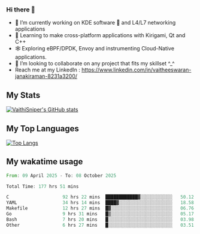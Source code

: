 ### Hi there 👋

- 🔭 I’m currently working on KDE software 💓 and L4/L7 networking applications 
- 📖 Learning to make cross-platform applications with Kirigami, Qt and C++
- 🕸️ Exploring eBPF/DPDK, Envoy and instrumenting Cloud-Native applications. 
- 👯 I’m looking to collaborate on any project that fits my skillset ^_^
- Reach me at my LinkedIn : https://www.linkedin.com/in/vaitheeswaran-janakiraman-8231a3200/

## My Stats
[![VaithiSniper's GitHub stats](https://github-readme-stats.vercel.app/api?username=VaithiSniper&hide=stars&theme=radical)](https://github.com/anuraghazra/github-readme-stats)

## My Top Languages

[![Top Langs](https://github-readme-stats.vercel.app/api/top-langs/?username=VaithiSniper&layout=compact)](https://github.com/anuraghazra/github-readme-stats)

## My wakatime usage

<!--START_SECTION:waka-->

```rust
From: 09 April 2025 - To: 08 October 2025

Total Time: 177 hrs 51 mins

C                    92 hrs 22 mins  ████████████▓░░░░░░░░░░░░   50.12 %
YAML                 34 hrs 14 mins  ████▓░░░░░░░░░░░░░░░░░░░░   18.58 %
Makefile             12 hrs 27 mins  █▓░░░░░░░░░░░░░░░░░░░░░░░   06.76 %
Go                   9 hrs 31 mins   █▒░░░░░░░░░░░░░░░░░░░░░░░   05.17 %
Bash                 7 hrs 20 mins   █░░░░░░░░░░░░░░░░░░░░░░░░   03.98 %
Other                6 hrs 27 mins   █░░░░░░░░░░░░░░░░░░░░░░░░   03.51 %
```

<!--END_SECTION:waka-->
